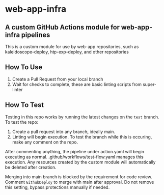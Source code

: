 # web-app-infra

## A custom GitHub Actions module for web-app-infra pipelines

This is a custom module for use by web-app repositories, such as kaleidoscope-deploy, htp-exp-deploy, and other repositories

## How To Use

1. Create a Pull Request from your local branch 
2. Wait for checks to complete, these are basic linting scripts from super-linter

## How To Test

Testing in this repo works by running the latest changes on the `test` branch. To test the repo:

1. Create a pull request into any branch, ideally main.
2. Linting will begin execution. To test the branch while this is occuring, make any comment on the repo.

After commenting anything, the pipeline under action.yaml will begin executing as normal.
.github/workflows/test-flow.yaml manages this execution. Any resources created by the custom module will automatically be deleted after creation.

Merging into main branch is blocked by the requirement for code review. Comment `GithubDeploy` to merge with main after approval. Do not remove this setting, bypass protections manually if needed.